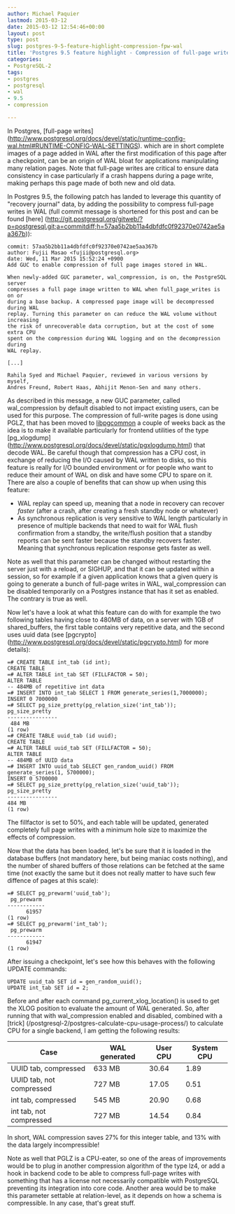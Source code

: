 ```yaml
---
author: Michael Paquier
lastmod: 2015-03-12
date: 2015-03-12 12:54:46+00:00
layout: post
type: post
slug: postgres-9-5-feature-highlight-compression-fpw-wal
title: 'Postgres 9.5 feature highlight - Compression of full-page writes in WAL'
categories:
- PostgreSQL-2
tags:
- postgres
- postgresql
- wal
- 9.5
- compression

---
```


In Postgres, [full-page writes]
(http://www.postgresql.org/docs/devel/static/runtime-config-wal.html#RUNTIME-CONFIG-WAL-SETTINGS).
which are in short complete images of a page added in WAL after the first
modification of this page after a checkpoint, can be an origin of WAL
bloat for applications manipulating many relation pages. Note that
full-page writes are critical to ensure data consistency in case particularly
if a crash happens during a page write, making perhaps this page made of both
new and old data.

In Postgres 9.5, the following patch has landed to leverage this quantity of
"recovery journal" data, by adding the possibility to compress full-page writes
in WAL (full commit message is shortened for this post and can be found [here]
(http://git.postgresql.org/gitweb/?p=postgresql.git;a=commitdiff;h=57aa5b2bb11a4dbfdfc0f92370e0742ae5aa367b)):

    commit: 57aa5b2bb11a4dbfdfc0f92370e0742ae5aa367b
    author: Fujii Masao <fujii@postgresql.org>
    date: Wed, 11 Mar 2015 15:52:24 +0900
    Add GUC to enable compression of full page images stored in WAL.

    When newly-added GUC parameter, wal_compression, is on, the PostgreSQL server
    compresses a full page image written to WAL when full_page_writes is on or
    during a base backup. A compressed page image will be decompressed during WAL
    replay. Turning this parameter on can reduce the WAL volume without increasing
    the risk of unrecoverable data corruption, but at the cost of some extra CPU
    spent on the compression during WAL logging and on the decompression during
    WAL replay.

    [...]

    Rahila Syed and Michael Paquier, reviewed in various versions by myself,
    Andres Freund, Robert Haas, Abhijit Menon-Sen and many others.

As described in this message, a new GUC parameter, called wal\_compression
by default disabled to not impact existing users, can be used for this
purpose. The compression of full-write pages is done using PGLZ, that has been
moved to [libpgcommon](http://git.postgresql.org/gitweb/?p=postgresql.git;a=commitdiff;h=40bede5477bb5bce98ce9548841cb414634c26f7)
a couple of weeks back as the idea is to make it available particularly for
frontend utilities of the type [pg_xlogdump]
(http://www.postgresql.org/docs/devel/static/pgxlogdump.html) that decode
WAL. Be careful though that compression has a CPU cost, in exchange of
reducing the I/O caused by WAL written to disks, so this feature is really
for I/O bounded environment or for people who want to reduce their amount of
WAL on disk and have some CPU to spare on it. There are also a couple of
benefits that can show up when using this feature:

  * WAL replay can speed up, meaning that a node in recovery can recover
  *faster* (after a crash, after creating a fresh standby node or whatever)
  * As synchronous replication is very sensitive to WAL length particularly
  in presence of multiple backends that need to wait for WAL flush confirmation
  from a standby, the write/flush position that a standby reports can be sent
  faster because the standby recovers faster. Meaning that synchronous
  replication response gets faster as well.

Note as well that this parameter can be changed without restarting the server
just with a reload, or SIGHUP, and that it can be updated within a session,
so for example if a given application knows that a given query is going to
generate a bunch of full-page writes in WAL, wal\_compression can be disabled
temporarily on a Postgres instance that has it set as enabled. The contrary
is true as well.

Now let's have a look at what this feature can do with for example the two
following tables having close to 480MB of data, on a server with 1GB of
shared\_buffers, the first table contains very repetitive data, and the second
uses uuid data (see [pgcrypto]
(http://www.postgresql.org/docs/devel/static/pgcrypto.html) for more details):

    =# CREATE TABLE int_tab (id int);
    CREATE TABLE
    =# ALTER TABLE int_tab SET (FILLFACTOR = 50);
    ALTER TABLE
    -- 484MB of repetitive int data
    =# INSERT INTO int_tab SELECT 1 FROM generate_series(1,7000000);
    INSERT 0 7000000
    =# SELECT pg_size_pretty(pg_relation_size('int_tab'));
    pg_size_pretty
    ----------------
     484 MB
    (1 row)
    =# CREATE TABLE uuid_tab (id uuid);
    CREATE TABLE
    =# ALTER TABLE uuid_tab SET (FILLFACTOR = 50);
    ALTER TABLE
    -- 484MB of UUID data
    =# INSERT INTO uuid_tab SELECT gen_random_uuid() FROM generate_series(1, 5700000);
    INSERT 0 5700000
    =# SELECT pg_size_pretty(pg_relation_size('uuid_tab'));
    pg_size_pretty
    ----------------
    484 MB
    (1 row)

The fillfactor is set to 50%, and each table will be updated, generated
completely full page writes with a minimum hole size to maximize the effects
of compression.

Now that the data has been loaded, let's be sure that it is loaded in the
database buffers (not mandatory here, but being maniac costs nothing), and
the number of shared buffers of those relations can be fetched at the same
time (not exactly the same but it does not really matter to have such few
diffence of pages at this scale):

    =# SELECT pg_prewarm('uuid_tab');
     pg_prewarm
    ------------
          61957
    (1 row)
    =# SELECT pg_prewarm('int_tab');
     pg_prewarm
    ------------
          61947
    (1 row)

After issuing a checkpoint, let's see how this behaves with the following
UPDATE commands:

    UPDATE uuid_tab SET id = gen_random_uuid();
    UPDATE int_tab SET id = 2;

Before and after each command pg\_current\_xlog\_location() is used to get
the XLOG position to evaluate the amount of WAL generated. So, after running
that with wal\_compression enabled and disabled, combined with a [trick]
(/postgresql-2/postgres-calculate-cpu-usage-process/) to calculate CPU for
a single backend, I am getting the following results:

 Case                    | WAL generated | User CPU | System CPU
-------------------------|---------------|----------|-----------
UUID tab, compressed     |        633 MB | 30.64    | 1.89
UUID tab, not compressed |        727 MB | 17.05    | 0.51
int tab, compressed      |        545 MB | 20.90    | 0.68
int tab, not compressed  |        727 MB | 14.54    | 0.84

In short, WAL compression saves 27% for this integer table, and 13% with
the data largely incompressible!

Note as well that PGLZ is a CPU-eater, so one of the areas of improvements
would be to plug in another compression algorithm of the type lz4, or add
a hook in backend code to be able to compress full-page writes with something
that has a license not necessarily compatible with PostgreSQL preventing its
integration into core code. Another area would be to make this parameter
settable at relation-level, as it depends on how a schema is compressible.
In any case, that's great stuff.

